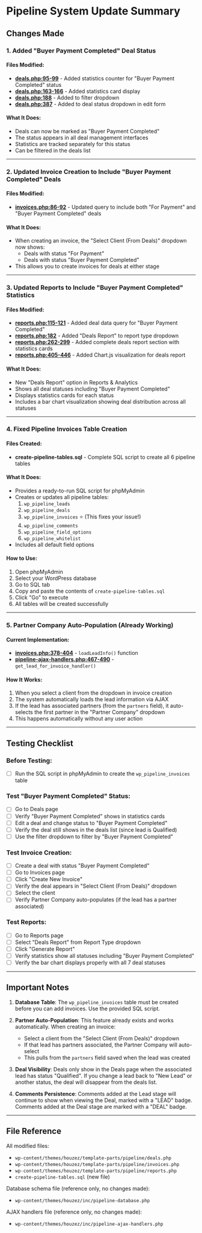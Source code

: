 # Pipeline System Update Summary

## Changes Made

### 1. Added "Buyer Payment Completed" Deal Status

#### Files Modified:
- **[deals.php:95-99](wp-content/themes/houzez/template-parts/pipeline/deals.php#L95-L99)** - Added statistics counter for "Buyer Payment Completed" status
- **[deals.php:163-166](wp-content/themes/houzez/template-parts/pipeline/deals.php#L163-L166)** - Added statistics card display
- **[deals.php:188](wp-content/themes/houzez/template-parts/pipeline/deals.php#L188)** - Added to filter dropdown
- **[deals.php:387](wp-content/themes/houzez/template-parts/pipeline/deals.php#L387)** - Added to deal status dropdown in edit form

#### What It Does:
- Deals can now be marked as "Buyer Payment Completed"
- The status appears in all deal management interfaces
- Statistics are tracked separately for this status
- Can be filtered in the deals list

---

### 2. Updated Invoice Creation to Include "Buyer Payment Completed" Deals

#### Files Modified:
- **[invoices.php:86-92](wp-content/themes/houzez/template-parts/pipeline/invoices.php#L86-L92)** - Updated query to include both "For Payment" and "Buyer Payment Completed" deals

#### What It Does:
- When creating an invoice, the "Select Client (From Deals)" dropdown now shows:
  - Deals with status "For Payment"
  - Deals with status "Buyer Payment Completed"
- This allows you to create invoices for deals at either stage

---

### 3. Updated Reports to Include "Buyer Payment Completed" Statistics

#### Files Modified:
- **[reports.php:115-121](wp-content/themes/houzez/template-parts/pipeline/reports.php#L115-L121)** - Added deal data query for "Buyer Payment Completed"
- **[reports.php:182](wp-content/themes/houzez/template-parts/pipeline/reports.php#L182)** - Added "Deals Report" to report type dropdown
- **[reports.php:262-299](wp-content/themes/houzez/template-parts/pipeline/reports.php#L262-L299)** - Added complete deals report section with statistics cards
- **[reports.php:405-446](wp-content/themes/houzez/template-parts/pipeline/reports.php#L405-L446)** - Added Chart.js visualization for deals report

#### What It Does:
- New "Deals Report" option in Reports & Analytics
- Shows all deal statuses including "Buyer Payment Completed"
- Displays statistics cards for each status
- Includes a bar chart visualization showing deal distribution across all statuses

---

### 4. Fixed Pipeline Invoices Table Creation

#### Files Created:
- **create-pipeline-tables.sql** - Complete SQL script to create all 6 pipeline tables

#### What It Does:
- Provides a ready-to-run SQL script for phpMyAdmin
- Creates or updates all pipeline tables:
  1. `wp_pipeline_leads`
  2. `wp_pipeline_deals`
  3. `wp_pipeline_invoices` ⭐ (This fixes your issue!)
  4. `wp_pipeline_comments`
  5. `wp_pipeline_field_options`
  6. `wp_pipeline_whitelist`
- Includes all default field options

#### How to Use:
1. Open phpMyAdmin
2. Select your WordPress database
3. Go to SQL tab
4. Copy and paste the contents of `create-pipeline-tables.sql`
5. Click "Go" to execute
6. All tables will be created successfully

---

### 5. Partner Company Auto-Population (Already Working)

#### Current Implementation:
- **[invoices.php:378-404](wp-content/themes/houzez/template-parts/pipeline/invoices.php#L378-L404)** - `loadLeadInfo()` function
- **[pipeline-ajax-handlers.php:467-490](wp-content/themes/houzez/inc/pipeline-ajax-handlers.php#L467-L490)** - `get_lead_for_invoice_handler()`

#### How It Works:
1. When you select a client from the dropdown in invoice creation
2. The system automatically loads the lead information via AJAX
3. If the lead has associated partners (from the `partners` field), it auto-selects the first partner in the "Partner Company" dropdown
4. This happens automatically without any user action

---

## Testing Checklist

### Before Testing:
- [ ] Run the SQL script in phpMyAdmin to create the `wp_pipeline_invoices` table

### Test "Buyer Payment Completed" Status:
- [ ] Go to Deals page
- [ ] Verify "Buyer Payment Completed" shows in statistics cards
- [ ] Edit a deal and change status to "Buyer Payment Completed"
- [ ] Verify the deal still shows in the deals list (since lead is Qualified)
- [ ] Use the filter dropdown to filter by "Buyer Payment Completed"

### Test Invoice Creation:
- [ ] Create a deal with status "Buyer Payment Completed"
- [ ] Go to Invoices page
- [ ] Click "Create New Invoice"
- [ ] Verify the deal appears in "Select Client (From Deals)" dropdown
- [ ] Select the client
- [ ] Verify Partner Company auto-populates (if the lead has a partner associated)

### Test Reports:
- [ ] Go to Reports page
- [ ] Select "Deals Report" from Report Type dropdown
- [ ] Click "Generate Report"
- [ ] Verify statistics show all statuses including "Buyer Payment Completed"
- [ ] Verify the bar chart displays properly with all 7 deal statuses

---

## Important Notes

1. **Database Table**: The `wp_pipeline_invoices` table must be created before you can add invoices. Use the provided SQL script.

2. **Partner Auto-Population**: This feature already exists and works automatically. When creating an invoice:
   - Select a client from the "Select Client (From Deals)" dropdown
   - If that lead has partners associated, the Partner Company will auto-select
   - This pulls from the `partners` field saved when the lead was created

3. **Deal Visibility**: Deals only show in the Deals page when the associated lead has status "Qualified". If you change a lead back to "New Lead" or another status, the deal will disappear from the deals list.

4. **Comments Persistence**: Comments added at the Lead stage will continue to show when viewing the Deal, marked with a "LEAD" badge. Comments added at the Deal stage are marked with a "DEAL" badge.

---

## File Reference

All modified files:
- `wp-content/themes/houzez/template-parts/pipeline/deals.php`
- `wp-content/themes/houzez/template-parts/pipeline/invoices.php`
- `wp-content/themes/houzez/template-parts/pipeline/reports.php`
- `create-pipeline-tables.sql` (new file)

Database schema file (reference only, no changes made):
- `wp-content/themes/houzez/inc/pipeline-database.php`

AJAX handlers file (reference only, no changes made):
- `wp-content/themes/houzez/inc/pipeline-ajax-handlers.php`
